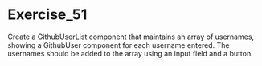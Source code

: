 # Exercise_51

Create a GithubUserList component that maintains an array of usernames, showing a GithubUser component for each username entered. The usernames should be added to the array using an input field and a button.
